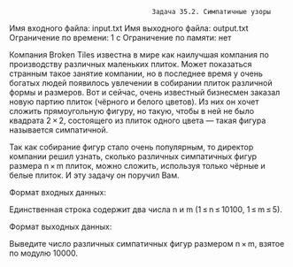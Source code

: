                                         Задача 35.2. Симпатичные узоры
Имя входного файла: input.txt
Имя выходного файла: output.txt
Ограничение по времени: 1 с
Ограничение по памяти: нет

Компания Broken Tiles известна в мире как наилучшая компания по производству различных маленьких плиток. Может показаться странным такое занятие компании, но в последнее время у очень богатых людей появилось увлечении в собирании плиток различной формы и размеров. Вот и сейчас, очень известный бизнесмен заказал новую партию плиток (чёрного и белого цветов). Из них он хочет сложить прямоугольную фигуру, но такую, чтобы в ней не было квадрата 2 × 2, состоящего из плиток одного цвета — такая фигура называется симпатичной.

Так как собирание фигур стало очень популярным, то директор компании решил узнать, сколько различных симпатичных фигур размера n × m плиток, можно сложить, используя только чёрные и белые плиток. И эту задачу он поручил Вам.

Формат входных данных:

Единственная строка содержит два числа n и m (1 ≤ n ≤ 10100, 1 ≤ m ≤ 5).

Формат выходных данных:

Выведите число различных симпатичных фигур размером n × m, взятое по модулю 10000.
